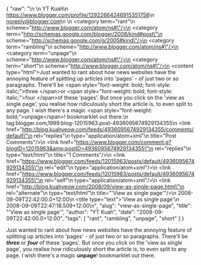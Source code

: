 {
  "raw": "<entry>\n  <author>\n    <name>YT Kuah</name>\n    <uri>https://www.blogger.com/profile/12922664246915351758</uri>\n    <email>noreply@blogger.com</email>\n  </author>\n  <category term=\"rant\"\n    scheme=\"http://www.blogger.com/atom/ns#\"/>\n  <category term=\"http://schemas.google.com/blogger/2008/kind#post\"\n    scheme=\"http://schemas.google.com/g/2005#kind\"/>\n  <category term=\"rambling\"\n    scheme=\"http://www.blogger.com/atom/ns#\"/>\n  <category term=\"unpage\"\n    scheme=\"http://www.blogger.com/atom/ns#\"/>\n  <category term=\"short\"\n    scheme=\"http://www.blogger.com/atom/ns#\"/>\n  <content type=\"html\">Just wanted to rant about how news websites have the annoying feature of splitting up articles into 'pages' - of just two or so paragraphs. There'll be &lt;span style=&quot;font-weight: bold; font-style: italic;&quot;&gt;three &lt;/span&gt;or &lt;span style=&quot;font-weight: bold; font-style: italic;&quot;&gt;four &lt;/span&gt;of these 'pages'. But once you click on the 'view as single page',  you realise how ridiculously short the article is, to even split to any page. I wish there's a magic &lt;span style=&quot;font-weight: bold;&quot;&gt;unpage&lt;/span&gt;! bookmarklet out there.</content>\n  <id>tag:blogger.com,1999:blog-12015963.post-4936095674929134355</id>\n  <link href=\"http://blog.kuahyeow.com/feeds/4936095674929134355/comments/default\"\n    rel=\"replies\"\n    type=\"application/atom+xml\"\n    title=\"Post Comments\"/>\n  <link href=\"https://www.blogger.com/comment.g?blogID=12015963&amp;postID=4936095674929134355\"\n    rel=\"replies\"\n    type=\"text/html\"\n    title=\"1 Comments\"/>\n  <link href=\"https://www.blogger.com/feeds/12015963/posts/default/4936095674929134355\"\n    rel=\"edit\"\n    type=\"application/atom+xml\"/>\n  <link href=\"https://www.blogger.com/feeds/12015963/posts/default/4936095674929134355\"\n    rel=\"self\"\n    type=\"application/atom+xml\"/>\n  <link href=\"http://blog.kuahyeow.com/2008/09/view-as-single-page.html\"\n    rel=\"alternate\"\n    type=\"text/html\"\n    title=\"'View as single page'\"/>\n  <published>2008-09-09T22:42:00.0+12:00</published>\n  <title type=\"text\">'View as single page'</title>\n  <updated>2008-09-09T22:47:18.509+12:00</updated>\n</entry>",
  "slug": "view-as-single-page",
  "title": "'View as single page'",
  "author": "YT Kuah",
  "date": "2008-09-09T22:42:00.0+12:00",
  "tags": [
    "rant",
    "rambling",
    "unpage",
    "short"
  ]
}

Just wanted to rant about how news websites have the annoying feature of splitting up articles into 'pages' - of just two or so paragraphs. There'll be <span style="font-weight: bold; font-style: italic;">three </span>or <span style="font-weight: bold; font-style: italic;">four </span>of these 'pages'. But once you click on the 'view as single page',  you realise how ridiculously short the article is, to even split to any page. I wish there's a magic <span style="font-weight: bold;">unpage</span>! bookmarklet out there.